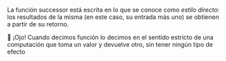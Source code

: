 La función successor está escrita en lo que se conoce como _estilo directo_: los resultados de la misma (en este caso, su entrada más uno) se obtienen a partir de su retorno.

:eyes: ¡Ojo! Cuando decimos función lo decimos en el sentido estricto de una computación que toma un valor y devuelve otro, sin tener ningún tipo de efecto

